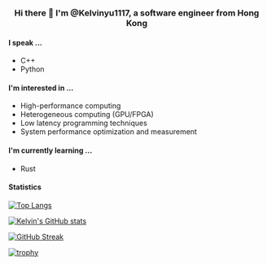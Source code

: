 <p align="center">
<h3 align="center">Hi there 👋 I'm @Kelvinyu1117, a software engineer from Hong Kong</h3> 
</p>

#### I speak ...
* C++
* Python

#### I'm interested in ...
* High-performance computing
* Heterogeneous computing (GPU/FPGA)
* Low latency programming techniques
* System performance optimization and measurement

#### I'm currently learning ...
* Rust

#### Statistics

[![Top Langs](https://github-readme-stats-six-ebon.vercel.app/api/top-langs/?username=Kelvinyu1117&exclude_repo=quantized-neural-network-inference-on-fpga&theme=nord)](https://github.com/anuraghazra/github-readme-stats)

[![Kelvin's GitHub stats](https://github-readme-stats-six-ebon.vercel.app/api?username=Kelvinyu1117&theme=nord)](https://github.com/anuraghazra/github-readme-stats)

[![GitHub Streak](https://streak-stats.demolab.com/?user=Kelvinyu1117&theme=nord)](https://git.io/streak-stats)

[![trophy](https://github-profile-trophy.vercel.app/?username=ryo-ma&theme=nord)](https://github.com/ryo-ma/github-profile-trophy)

